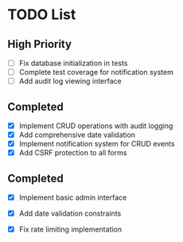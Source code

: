 # TODO List
## High Priority
- [ ] Fix database initialization in tests
- [ ] Complete test coverage for notification system
- [ ] Add audit log viewing interface

## Completed
- [x] Implement CRUD operations with audit logging
- [x] Add comprehensive date validation
- [x] Implement notification system for CRUD events
- [x] Add CSRF protection to all forms

## Completed
- [x] Implement basic admin interface
- [x] Add date validation constraints
- [x] Fix rate limiting implementation

